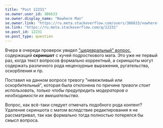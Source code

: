```yaml
---
title: "Post 12231"
se.owner.user_id: 386633
se.owner.display_name: "Nowhere Man"
se.owner.link: "https://ru.meta.stackoverflow.com/users/386633/nowhere-man"
se.link: "https://ru.meta.stackoverflow.com/q/12231"
se.post_id: 12231
se.post_type: question
---
```

<p>Вчера в очереди проверок увидел <a href="https://ru.stackoverflow.com/questions/1471556/%d0%9f%d0%be%d0%bc%d0%be%d1%89%d1%8c-%d0%bf%d0%be-pytelegrambotapi">&quot;шедевральный&quot; вопрос</a>, содержащий <strong>скриншот</strong> с кучей подросткового мата.  Это уже не первый раз, когда текст вопросов формально корректный, а скриншоты могут содержать различного рода нецензурные выражения, ругательства, оскорбления и пр.</p>
<p>Поставил на данном вопросе тревогу &quot;невежливый или оскорбительный&quot;, которая была отклонена по причине <em>тревоги стоит использовать, только чтобы предупредить модераторов о необходимости их вмешательства</em>.</p>
<p>Вопрос, как всё-таки следует отмечать подобного рода контент?  Удаление скриншота с матом вследствие редактирования я не рассматривал, так как формально тогда полностью потерялся бы смысл вопроса.</p>
